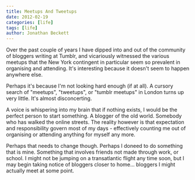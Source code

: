 ```yaml
---
title: Meetups And Tweetups
date: 2012-02-19
categories: [life]
tags: [life]
author: Jonathan Beckett
---
```


Over the past couple of years I have dipped into and out of the community of bloggers writing at Tumblr, and vicariously witnessed the various meetups that the New York contingent in particular seem so prevalent in organising and attending. It's interesting because it doesn't seem to happen anywhere else.

Perhaps it's because I'm not looking hard enough (if at all). A cursory search of "meetups", "tweetups", or "tumblr meetups" in London turns up very little. It's almost disconcerting.

A voice is whispering into my brain that if nothing exists, I would be the perfect person to start something. A blogger of the old world. Somebody who has walked the online streets. The reality however is that expectation and responsibility govern most of my days - effectively counting me out of organising or attending anything for myself any more.

Perhaps that needs to change though. Perhaps I doneed to do something that is mine. Something that involves friends not made through work, or school. I might not be jumping on a transatlantic flight any time soon, but I may begin taking notice of bloggers closer to home... bloggers I might actually meet at some point.